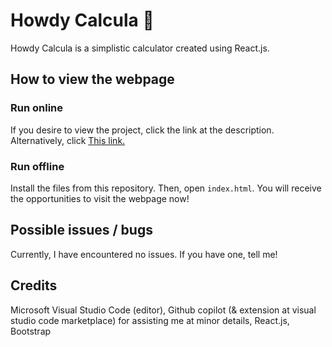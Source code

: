 # Howdy Calcula 👾
Howdy Calcula is a simplistic calculator created using React.js.
## How to view the webpage
### Run online
If you desire to view the project, click the link at the description. Alternatively, click <a href="howdyproj.github.io/calcula/">This link.</a>
### Run offline
Install the files from this repository. Then, open <code>index.html</code>. You will receive the opportunities to visit the webpage now!
## Possible issues / bugs
Currently, I have encountered no issues. If you have one, tell me!
## Credits
Microsoft Visual Studio Code (editor), Github copilot (& extension at visual studio code marketplace) for assisting me at minor details, React.js, Bootstrap
